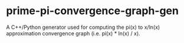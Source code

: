 # prime-pi-convergence-graph-gen
A C++/Python generator used for computing the pi(x) to x/ln(x) approximation convergence graph (i.e. pi(x) * ln(x) / x).
